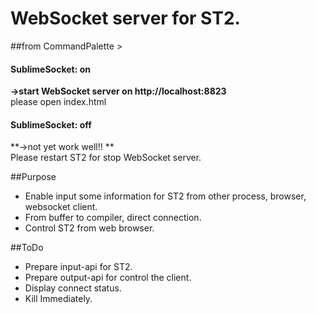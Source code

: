 # WebSocket server for ST2.

##from CommandPalette >  
#### SublimeSocket: on
**->start WebSocket server on http://localhost:8823**  
please open index.html

#### SublimeSocket: off
**->not yet work well!! **  
Please restart ST2 for stop WebSocket server.

##Purpose
* Enable input some information for ST2 from other process, browser, websocket client.
* From buffer to compiler, direct connection.
* Control ST2 from web browser.

##ToDo
* Prepare input-api for ST2.
* Prepare output-api for control the client.
* Display connect status.
* Kill Immediately.
